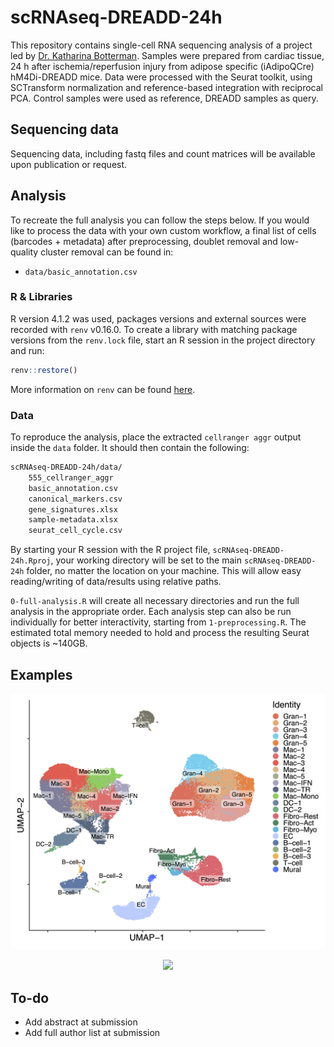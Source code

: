 # scRNAseq-DREADD-24h

This repository contains single-cell RNA sequencing analysis of a project led by [Dr. Katharina Botterman](mailto:katharina.bottermann@hhu.de). Samples were prepared from cardiac tissue, 24 h after ischemia/reperfusion injury from adipose specific (iAdipoQCre) hM4Di-DREADD mice. Data were processed with the Seurat toolkit, using SCTransform normalization and reference-based integration with reciprocal PCA. Control samples were used as reference, DREADD samples as query.

## Sequencing data

Sequencing data, including fastq files and count matrices will be available upon publication or request.

## Analysis
To recreate the full analysis you can follow the steps below. If you would like to process the data with your own custom workflow, a final list of cells (barcodes + metadata) after preprocessing, doublet removal and low-quality cluster removal can be found in:

* `data/basic_annotation.csv`

### R & Libraries

R version 4.1.2 was used, packages versions and external sources were recorded with `renv` v0.16.0. To create a library with matching package versions from the ```renv.lock``` file, start an R session in the project directory and run:

```r
renv::restore()
```

More information on ```renv``` can be found [here](https://rstudio.github.io/renv/articles/renv.html).

### Data

To reproduce the analysis, place the extracted `cellranger aggr` output inside the `data` folder. It should then contain the following:

```bash
scRNAseq-DREADD-24h/data/
    555_cellranger_aggr
    basic_annotation.csv
    canonical_markers.csv
    gene_signatures.xlsx
    sample-metadata.xlsx
    seurat_cell_cycle.csv
```

By starting your R session with the R project file, `scRNAseq-DREADD-24h.Rproj`, your working directory will be set to the main `scRNAseq-DREADD-24h` folder, no matter the location on your machine. This will allow easy reading/writing of data/results using relative paths.

`0-full-analysis.R` will create all necessary directories and run the full analysis in the appropriate order. Each analysis step can also be run individually for better interactivity, starting from `1-preprocessing.R`. The estimated total memory needed to hold and process the resulting Seurat objects is ~140GB.

## Examples
<p align="center">
  <img src="/examples/DimPlot_basic_annotation.png" width="1000">
</p>

<p align="center">
  <img src="/examples/Heatmap.png" width="1000">
</p>


## To-do
* Add abstract at submission
* Add full author list at submission
